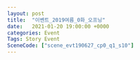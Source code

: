 ```yaml
---
layout: post
title:  "이벤트_2019여름_0화_오프닝"
date:   2021-01-20 19:00:00 +0000
categories: Event
Tags: Story Event
SceneCode: ["scene_evt190627_cp0_q1_s10"]
---
```

